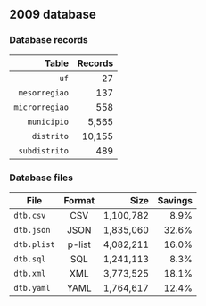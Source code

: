 ## 2009 database

### Database records

|          Table | Records |
| --------------:| -------:|
|           `uf` |      27 |
|  `mesorregiao` |     137 |
| `microrregiao` |     558 |
|    `municipio` |   5,565 |
|     `distrito` |  10,155 |
|  `subdistrito` |     489 |

### Database files

| File        | Format |      Size | Savings |
| ----------- |:------:| ---------:| -------:|
| `dtb.csv`   | CSV    | 1,100,782 |    8.9% |
| `dtb.json`  | JSON   | 1,835,060 |   32.6% |
| `dtb.plist` | p-list | 4,082,211 |   16.0% |
| `dtb.sql`   | SQL    | 1,241,113 |    8.3% |
| `dtb.xml`   | XML    | 3,773,525 |   18.1% |
| `dtb.yaml`  | YAML   | 1,764,617 |   12.4% |
